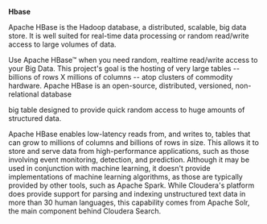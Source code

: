 **Hbase**

Apache HBase is the Hadoop database, a distributed, scalable, big data store.
It is well suited for real-time data processing or random read/write access to large volumes of data.

Use Apache HBase™ when you need random, realtime read/write access to your Big Data. This project's goal is the hosting of very large tables -- billions of rows X millions of columns -- atop clusters of commodity hardware. Apache HBase is an open-source, distributed, versioned, non-relational database

 big table designed to provide quick random access to huge amounts of structured data. 

Apache HBase enables low-latency reads from, and writes to, tables that can grow to millions of columns and billions of rows in size. This allows it to store and serve data from high-performance applications, such as those involving event monitoring, detection, and prediction. Although it may be used in conjunction with machine learning, it doesn't provide implementations of machine learning algorithms, as those are typically provided by other tools, such as Apache Spark. While Cloudera's platform does provide support for parsing and indexing unstructured text data in more than 30 human languages, this capability comes from Apache Solr, the main component behind Cloudera Search.